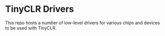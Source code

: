 # TinyCLR Drivers

This repo hosts a number of low-level drivers for various chips and devices to be used with TinyCLR.